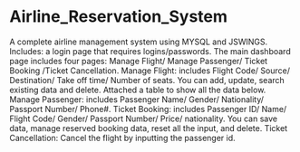 # Airline_Reservation_System
A complete airline management system using MYSQL and JSWINGS.
Includes: 
a login page that requires logins/passwords.
The main dashboard page includes four pages: Manage Flight/ Manage Passenger/ Ticket Booking /Ticket Cancellation.
Manage Flight: includes Flight Code/ Source/ Destination/ Take off time/ Number of seats. You can add, update, search existing data and delete. Attached a table to show all the data below.
Manage Passenger: includes Passenger Name/ Gender/ Nationality/ Passport Number/ Phone#. 
Ticket Booking: includes Passenger ID/ Name/ Flight Code/ Gender/ Passport Number/ Price/ nationality. You can save data, manage reserved booking data, reset all the input, and delete.
Ticket Cancellation: Cancel the flight by inputting the passenger id.
